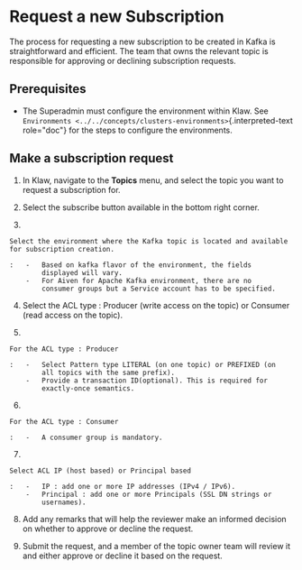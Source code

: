 # Request a new Subscription

The process for requesting a new subscription to be created in Kafka is
straightforward and efficient. The team that owns the relevant topic is
responsible for approving or declining subscription requests.

## Prerequisites

-   The Superadmin must configure the environment within Klaw. See
    `Environments <../../concepts/clusters-environments>`{.interpreted-text
    role="doc"} for the steps to configure the environments.

## Make a subscription request

1.  In Klaw, navigate to the **Topics** menu, and select the topic you
    want to request a subscription for.

2.  Select the subscribe button available in the bottom right corner.

3.  

    Select the environment where the Kafka topic is located and available for subscription creation.

    :   -   Based on kafka flavor of the environment, the fields
            displayed will vary.
        -   For Aiven for Apache Kafka environment, there are no
            consumer groups but a Service account has to be specified.

4.  Select the ACL type : Producer (write access on the topic) or
    Consumer (read access on the topic).

5.  

    For the ACL type : Producer

    :   -   Select Pattern type LITERAL (on one topic) or PREFIXED (on
            all topics with the same prefix).
        -   Provide a transaction ID(optional). This is required for
            exactly-once semantics.

6.  

    For the ACL type : Consumer

    :   -   A consumer group is mandatory.

7.  

    Select ACL IP (host based) or Principal based

    :   -   IP : add one or more IP addresses (IPv4 / IPv6).
        -   Principal : add one or more Principals (SSL DN strings or
            usernames).

8.  Add any remarks that will help the reviewer make an informed
    decision on whether to approve or decline the request.

9.  Submit the request, and a member of the topic owner team will review
    it and either approve or decline it based on the request.
